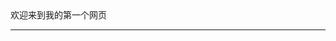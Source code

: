 <html>
<head>
 欢迎来到我的第一个网页<hr/>
 <style type="text/css">  
      body{
          background-image: url(.QQ图片20191216150112.jpg);
      }
  <style/>
</head>
<body>
 <h1>
   这里是Cylana的第一个网页呀哈哈哈
 </h1>
 <p>
   我一定会继续努力，永不放弃哒
 </p>
</body>
</html>
